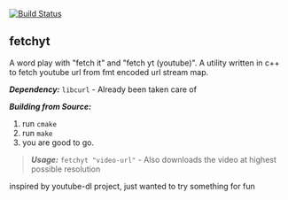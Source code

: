 [![Build Status](https://travis-ci.org/raghu-veer/fetchyt.svg?branch=master)](https://travis-ci.org/raghu-veer/fetchyt)
## fetchyt
A word play with "fetch it" and "fetch yt (youtube)". 
A utility written in c++ to fetch youtube url from fmt encoded url stream map.

***Dependency:***
`libcurl` - Already been taken care of

***Building from Source:***
1. run `cmake`
2. run `make`
3. you are good to go.

> ***Usage:***
> `fetchyt "video-url"` - Also downloads the video at highest possible resolution

inspired by youtube-dl project, just wanted to try something for fun
